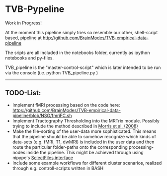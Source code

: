 # TVB-Pypeline
Work in Progress!

At the moment this pipeline simply tries so resemble our other, shell-script based, pipeline at http://github.com/BrainModes/TVB-empirical-data-pipeline

The sripts are all included in the notebooks folder, currently as ipython notebooks and py-files.

TVB_pipeline is the "master-control-script" which is later intended to be run via the console
(i.e. python TVB_pipeline.py )

----------

## TODO-List:
+ Implement fMRI processing based on the code here: https://github.com/BrainModes/TVB-empirical-data-pipeline/blob/NSG/fmriFC.sh
+ Implement Tractography Thresholding into the MRTrix module. Possibly trying to include the method described in [Morris et al. (2008)](http://www.sciencedirect.com/science/article/pii/S1053811908007301)
+ Make the file-sorting of the user-data more sophisticated. This means that the pipeline should be able to somehow recognize which kinds of data-sets (e.g. fMRI, T1, dwMRI) is included in the user data and then route the particular folder-paths onto the corresponding processing-nodes inside the pipeline. This might be achieved through using nipype's [SelectFiles interface](http://nipy.org/nipype/users/select_files.html)
+ Include some example workflows for different cluster scenarios, realized through e.g. controll-scripts written in BASH
